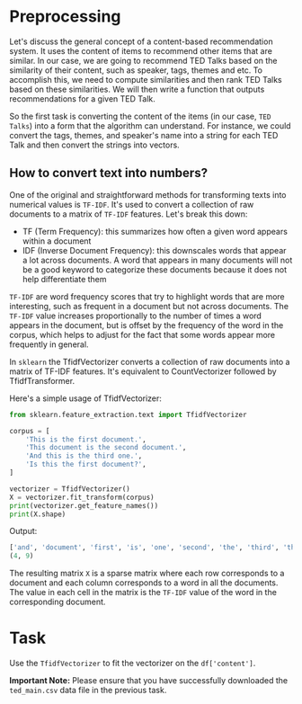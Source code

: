 # Preprocessing 
Let's discuss the general concept of a content-based recommendation system. It uses the content of items to recommend other items that are similar. In our case, we are going to recommend TED Talks based on the similarity of their content, such as speaker, tags, themes and etc. To accomplish this, we need to compute similarities and then rank TED Talks based on these similarities. We will then write a function that outputs recommendations for a given TED Talk.

So the first task is converting the content of the items (in our case, `TED Talks`) into a form that the algorithm can understand. 
For instance, we could convert the tags, themes, and speaker's name into a string for each TED Talk and then convert the strings into vectors.

## How to convert text into numbers?
One of the original and straightforward methods for transforming texts into numerical values is `TF-IDF`. It's used to convert a collection of raw documents to a matrix of `TF-IDF` features. Let's break this down:
 - TF (Term Frequency): this summarizes how often a given word appears within a document
 - IDF (Inverse Document Frequency): this downscales words that appear a lot across documents. A word that appears in many documents will not be a good keyword to categorize these documents because it does not help differentiate them

`TF-IDF` are word frequency scores that try to highlight words that are more interesting, such as frequent in a document but not across documents. The `TF-IDF` value increases proportionally to the number of times a word appears in the document, but is offset by the frequency of the word in the corpus, which helps to adjust for the fact that some words appear more frequently in general.

In `sklearn` the TfidfVectorizer converts a collection of raw documents into a matrix of TF-IDF features. It's equivalent to CountVectorizer followed by TfidfTransformer.

Here's a simple usage of TfidfVectorizer:
```python
from sklearn.feature_extraction.text import TfidfVectorizer

corpus = [
    'This is the first document.',
    'This document is the second document.',
    'And this is the third one.',
    'Is this the first document?',
]

vectorizer = TfidfVectorizer()
X = vectorizer.fit_transform(corpus)
print(vectorizer.get_feature_names())
print(X.shape)
```
Output:
```python
['and', 'document', 'first', 'is', 'one', 'second', 'the', 'third', 'this']
(4, 9)
```
The resulting matrix `X` is a sparse matrix where each row corresponds to a document and each column corresponds 
to a word in all the documents. The value in each cell in the matrix is the `TF-IDF` value of the word 
in the corresponding document.

# Task
Use the `TfidfVectorizer` to fit the vectorizer on the `df['content']`. 

**Important Note:** Please ensure that you have successfully downloaded the `ted_main.csv` data file in the previous task.

